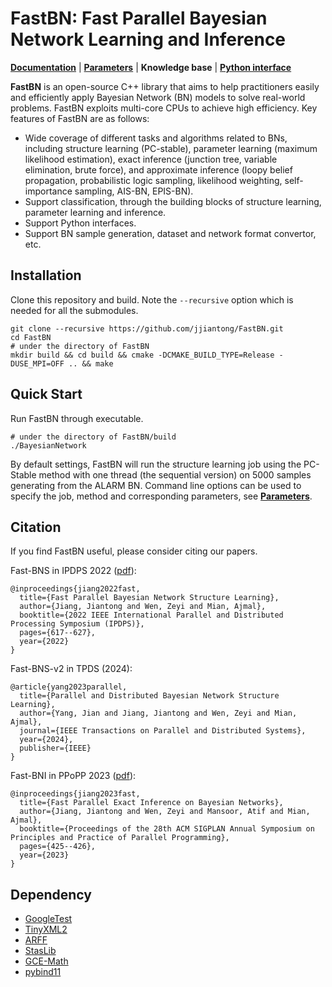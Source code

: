 # FastBN: Fast Parallel Bayesian Network Learning and Inference

[**Documentation**](https://fastbn.readthedocs.io/en/latest/index.html#) 
| [**Parameters**](https://fastbn.readthedocs.io/en/latest/param_toc.html) 
| **Knowledge base** 
| [**Python interface**](https://fastbn.readthedocs.io/en/latest/python_toc.html)

**FastBN** is an open-source C++ library that aims to help practitioners easily and efficiently 
apply Bayesian Network (BN) models to solve real-world problems. FastBN exploits multi-core CPUs 
to achieve high efficiency. Key features of FastBN are as follows:
- Wide coverage of different tasks and algorithms related to BNs, including structure learning 
(PC-stable), parameter learning (maximum likelihood estimation), exact inference (junction tree, 
variable elimination, brute force), and approximate inference (loopy belief propagation, 
probabilistic logic sampling, likelihood weighting, self-importance sampling, AIS-BN, EPIS-BN).
- Support classification, through the building blocks of structure learning, parameter learning 
and inference.
- Support Python interfaces.
- Support BN sample generation, dataset and network format convertor, etc.


## Installation

Clone this repository and build. Note the ```--recursive``` option which is needed for all the 
submodules.
```
git clone --recursive https://github.com/jjiantong/FastBN.git
cd FastBN
# under the directory of FastBN
mkdir build && cd build && cmake -DCMAKE_BUILD_TYPE=Release -DUSE_MPI=OFF .. && make
```

[//]: # (On Mac OS, the default compiler &#40;clang&#41; needs to be changed to g++. &#40;You can use ```ls /usr/local/bin | grep g++``` to check the compiler. Mine is ```g++-9```.&#41;)

[//]: # (```)

[//]: # (mkdir build)

[//]: # (cd build)

[//]: # (cmake -DCMAKE_CXX_COMPILER=g++-9 -DCMAKE_BUILD_TYPE=Release -DUSE_MPI=OFF ..)

[//]: # (make)

[//]: # (```)

## Quick Start

Run FastBN through executable.
```
# under the directory of FastBN/build
./BayesianNetwork
```
By default settings, FastBN will run the structure learning job using the PC-Stable method with one
thread (the sequential version) on 5000 samples generating from the ALARM BN. Command line options
can be used to specify the job, method and corresponding parameters, see 
[**Parameters**]((https://fastbn.readthedocs.io/en/latest/param_toc.html)).


## Citation

If you find FastBN useful, please consider citing our papers.

Fast-BNS in IPDPS 2022 ([pdf](https://github.com/jjiantong/FastBN/tree/master/docs/papers/bnsl_ipdps.pdf)):
```
@inproceedings{jiang2022fast,
  title={Fast Parallel Bayesian Network Structure Learning},
  author={Jiang, Jiantong and Wen, Zeyi and Mian, Ajmal},
  booktitle={2022 IEEE International Parallel and Distributed Processing Symposium (IPDPS)},
  pages={617--627},
  year={2022}
}
```

Fast-BNS-v2 in TPDS (2024):
```
@article{yang2023parallel,
  title={Parallel and Distributed Bayesian Network Structure Learning},
  author={Yang, Jian and Jiang, Jiantong and Wen, Zeyi and Mian, Ajmal},
  journal={IEEE Transactions on Parallel and Distributed Systems},
  year={2024},
  publisher={IEEE}
}
```

Fast-BNI in PPoPP 2023 ([pdf](https://github.com/jjiantong/FastBN/tree/master/docs/papers/bnei_ppopp.pdf)):
```
@inproceedings{jiang2023fast,
  title={Fast Parallel Exact Inference on Bayesian Networks},
  author={Jiang, Jiantong and Wen, Zeyi and Mansoor, Atif and Mian, Ajmal},
  booktitle={Proceedings of the 28th ACM SIGPLAN Annual Symposium on Principles and Practice of Parallel Programming},
  pages={425--426},
  year={2023}
}
```


## Dependency
 * [GoogleTest](https://github.com/google/googletest)
 * [TinyXML2](https://github.com/leethomason/tinyxml2)
 * [ARFF](https://github.com/LinjianLi/ARFF)
 * [StasLib](https://github.com/jjiantong/stats)
 * [GCE-Math](https://github.com/kthohr/gcem)
 * [pybind11](https://github.com/pybind/pybind11)
